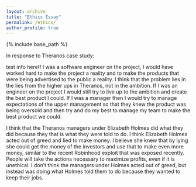 ```yaml
---
layout: archive
title: "Ethics Essay"
permalink: /ethics/
author_profile: true
---
```


{% include base_path %}

In response to Theranos case study: 

test info hereIf I was a software engineer on the project, I would have worked hard to make the project a reality and 
to make the products that were being advertised to the public a reality. I think that the problem lies in 
the lies from the higher ups in Theranos, not in the ambition. If I was an engineer on the project I would 
still try to live up to the ambition and create the best product I could. If I was a manager then I would try 
to manage expectations of the upper management so that they knew the product was being oversold 
and then try and do my best to manage my team to make the best product we could.

I think that the Theranos managers under Elizabeth Holmes did what they did because they that is what 
they were told to do. I think Elizabeth Holmes acted out of greed and lied to make money. I believe she 
knew that by lying she could get the money of the investors and use that to make even more money, 
similar to the recent Robinhood exploit that was exposed recently. People will take the actions 
necessary to maximize profits, even if it is unethical. I don’t think the managers under Holmes acted out 
of greed, but instead was doing what Holmes told them to do because they wanted to keep their jobs.
